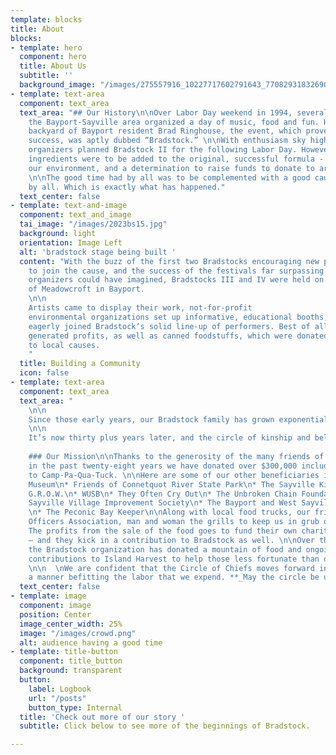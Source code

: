 ```yaml
---
template: blocks
title: About
blocks:
- template: hero
  component: hero
  title: About Us
  subtitle: ''
  background_image: "/images/275557916_10227717602791643_7708293183269079265_n.jpg"
- template: text-area
  component: text_area
  text_area: "## Our History\n\nOver Labor Day weekend in 1994, several friends from
    the Bayport-Sayville area organized a day of music, food and fun. Held in the
    backyard of Bayport resident Brad Ringhouse, the event, which proved to be a rousing
    success, was aptly dubbed “Bradstock.” \n\nWith enthusiasm sky high, the all-volunteer
    organizers planned Bradstock II for the following Labor Day. However, two extra
    ingredients were to be added to the original, successful formula - a focus on
    our environment, and a determination to raise funds to donate to area organizations.
    \n\nThe good time had by all was to be complemented with a good cause supported
    by all. Which is exactly what has happened."
  text_center: false
- template: text-and-image
  component: text_and_image
  tai_image: "/images/2023bs15.jpg"
  background: light
  orientation: Image Left
  alt: 'bradstock stage being built '
  content: "With the buzz of the first two Bradstocks encouraging new participants
    to join the cause, and the success of the festivals far surpassing what the
    organizers could have imagined, Bradstocks III and IV were held on the grounds
    of Meadowcroft in Bayport. 
    \n\n
    Artists came to display their work, not-for-profit
    environmental organizations set up informative, educational booths, and new musicians
    eagerly joined Bradstock‘s solid line-up of performers. Best of all, the events
    generated profits, as well as canned foodstuffs, which were donated and distributed
    to local causes. 
    "
  title: Building a Community
  icon: false
- template: text-area
  component: text_area
  text_area: "
    \n\n
    Since those early years, our Bradstock family has grown exponentially.  Multiple generations of Bradstockers now attend, and new festival goers are discovering this unique community, held together with a common love of music, the arts, a spirit of giving back, and most of all, a good time.
    \n\n
    It’s now thirty plus years later, and the circle of kinship and belonging lives on.
    
    ### Our Mission\n\nThanks to the generosity of the many friends of Bradstock,
    in the past twenty-eight years we have donated over $300,000 including $175,000
    to Camp-Pa-Qua-Tuck. \n\nHere are some of our other beneficiaries include the \n\n* Long Island Maritime
    Museum\n* Friends of Connetquot River State Park\n* The Sayville Kiwanis Club\n*
    G.R.O.W.\n* WUSB\n* They Often Cry Out\n* The Unbroken Chain Foundation\n* The
    Sayville Village Improvement Society\n* The Bayport and West Sayville Civic Associations
    \n* The Peconic Bay Keeper\n\nAlong with local food trucks, our friends from the U.S. Coast Guard Chief Petty
    Officers Association, man and woman the grills to keep us in grub over the weekend.
    The profits from the sale of the food goes to fund their own charitable cause
    – and they kick in a contribution to Bradstock as well. \n\nOver these many years,
    the Bradstock organization has donated a mountain of food and ongoing monetary
    contributions to Island Harvest to help those less fortunate than ourselves. 
    \n\n  \nWe are confident that the Circle of Chiefs moves forward in
    a manner befitting the labor that we expend. **_May the circle be unbroken._**"
  text_center: false
- template: image
  component: image
  position: Center
  image_center_width: 25%
  image: "/images/crowd.png"
  alt: audience having a good time
- template: title-button
  component: title_button
  background: transparent
  button:
    label: Logbook
    url: "/posts"
    button_type: Internal
  title: 'Check out more of our story '
  subtitle: Click below to see more of the beginnings of Bradstock.

---
```

